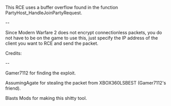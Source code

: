 This RCE uses a buffer overflow found in the function PartyHost_HandleJoinPartyRequest.

--

Since Modern Warfare 2 does not encrypt connectionless packets, you do not have to be on the game to use this, just specify the IP address of the client you want to RCE and send the packet.

Credits:

--

Gamer7112 for finding the exploit.

AssumingAgate for stealing the packet from XBOX360LSBEST (Gamer7112's friend).

Blasts Mods for making this shitty tool.
